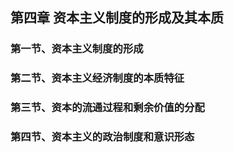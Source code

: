 ## 第四章 资本主义制度的形成及其本质
### 第一节、资本主义制度的形成
### 第二节、资本主义经济制度的本质特征
### 第三节、资本的流通过程和剩余价值的分配
### 第四节、资本主义的政治制度和意识形态